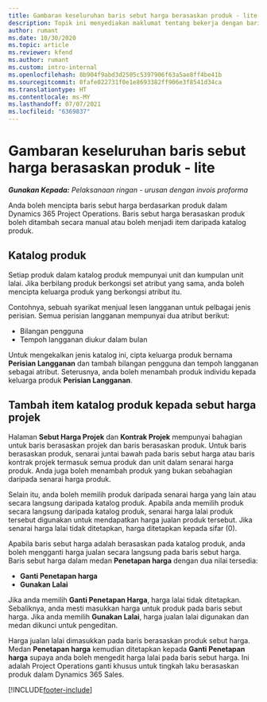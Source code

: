```yaml
---
title: Gambaran keseluruhan baris sebut harga berasaskan produk - lite
description: Topik ini menyediakan maklumat tentang bekerja dengan baris sebut harga berasaskan produk.
author: rumant
ms.date: 10/30/2020
ms.topic: article
ms.reviewer: kfend
ms.author: rumant
ms.custom: intro-internal
ms.openlocfilehash: 8b904f9abd3d2505c5397906f63a5ae8ff4be41b
ms.sourcegitcommit: 0fafe022731f0e1e8693382ff906e3f8541d34ca
ms.translationtype: HT
ms.contentlocale: ms-MY
ms.lasthandoff: 07/07/2021
ms.locfileid: "6369837"
---
```

# <a name="product-based-quote-lines-overview---lite"></a>Gambaran keseluruhan baris sebut harga berasaskan produk - lite

_**Gunakan Kepada:** Pelaksanaan ringan - urusan dengan invois proforma_

Anda boleh mencipta baris sebut harga berdasarkan produk dalam Dynamics 365 Project Operations. Baris sebut harga berasaskan produk boleh ditambah secara manual atau boleh menjadi item daripada katalog produk.

## <a name="product-catalog"></a>Katalog produk

Setiap produk dalam katalog produk mempunyai unit dan kumpulan unit lalai. Jika berbilang produk berkongsi set atribut yang sama, anda boleh mencipta keluarga produk yang berkongsi atribut itu. 

Contohnya, sebuah syarikat menjual lesen langganan untuk pelbagai jenis perisian. Semua perisian langganan mempunyai dua atribut berikut:

- Bilangan pengguna
- Tempoh langganan diukur dalam bulan

Untuk mengekalkan jenis katalog ini, cipta keluarga produk bernama **Perisian Langganan** dan tambah bilangan pengguna dan tempoh langganan sebagai atribut. Seterusnya, anda boleh menambah produk individu kepada keluarga produk **Perisian Langganan**.

## <a name="add-product-catalog-items-to-a-project-quote"></a>Tambah item katalog produk kepada sebut harga projek

Halaman **Sebut Harga Projek** dan **Kontrak Projek** mempunyai bahagian untuk baris berasaskan projek dan baris berasaskan produk. Untuk baris berasaskan produk, senarai juntai bawah pada baris sebut harga atau baris kontrak projek termasuk semua produk dan unit dalam senarai harga produk. Anda juga boleh menambah produk yang bukan sebahagian daripada senarai harga produk.

Selain itu, anda boleh memilih produk daripada senarai harga yang lain atau secara langsung daripada katalog produk. Apabila anda memilih produk secara langsung daripada katalog produk, senarai harga lalai produk tersebut digunakan untuk mendapatkan harga jualan produk tersebut. Jika senarai harga lalai tidak ditetapkan, harga ditetapkan kepada sifar (0).

Apabila baris sebut harga adalah berasaskan pada katalog produk, anda boleh mengganti harga jualan secara langsung pada baris sebut harga. Baris sebut harga dalam medan **Penetapan harga** dengan dua nilai tersedia:

- **Ganti Penetapan harga**
- **Gunakan Lalai**

Jika anda memilih **Ganti Penetapan Harga**, harga lalai tidak ditetapkan. Sebaliknya, anda mesti masukkan harga untuk produk pada baris sebut harga. Jika anda memilih **Gunakan Lalai**, harga jualan lalai digunakan dan medan dikunci untuk pengeditan.

Harga jualan lalai dimasukkan pada baris berasaskan produk sebut harga. Medan **Penetapan harga** kemudian ditetapkan kepada **Ganti Penetapan harga** supaya anda boleh mengedit harga lalai pada baris sebut harga. Ini adalah Project Operations ganti khusus untuk tingkah laku berasaskan produk dalam Dynamics 365 Sales.


[!INCLUDE[footer-include](../../includes/footer-banner.md)]